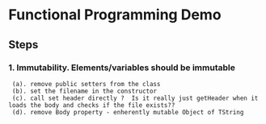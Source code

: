 # Functional Programming Demo

## Steps

### 1. Immutability.  Elements/variables should be immutable

     (a). remove public setters from the class
     (b). set the filename in the constructor
     (c). call set header directly ?  Is it really just getHeader when it loads the body and checks if the file exists??
     (d). remove Body property - enherently mutable Object of TString
      
